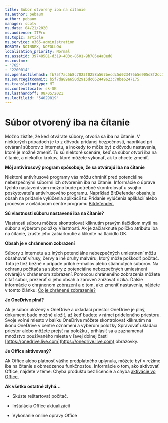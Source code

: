```yaml
---
title: Súbor otvorený iba na čítanie
ms.author: pebaum
author: pebaum
manager: scotv
ms.date: 04/21/2020
ms.audience: ITPro
ms.topic: article
ms.service: o365-administration
ROBOTS: NOINDEX, NOFOLLOW
localization_priority: Normal
ms.assetid: 39748581-d319-403c-8501-9b785e4a0ed8
ms.custom:
- "765"
- "2200014"
ms.openlocfilehash: fb75f7ac5b8c7023f0258a567becdc5d023476b5e905d8f2cc17479faea76af1
ms.sourcegitcommit: b5f7da89a650d2915dc652449623c78be6247175
ms.translationtype: MT
ms.contentlocale: sk-SK
ms.lasthandoff: 08/05/2021
ms.locfileid: "54029819"
---
```

# <a name="file-open-read-only"></a>Súbor otvorený iba na čítanie

Možno zistíte, že keď otvárate súbory, otvoria sa iba na čítanie. V niektorých prípadoch je to z dôvodu pridanej bezpečnosti, napríklad pri otváraní súborov z internetu, a inokedy to môže byť z dôvodu nastavenia, ktoré je možné zmeniť. Tu sú niektoré scenáre, keď sa súbor otvorí iba na čítanie, a niekoľko krokov, ktoré môžete vykonať, ak to chcete zmeniť.
  
 **Môj antivírusový program spôsobuje, že sa otvárajú iba na čítanie**
  
Niektoré antivírusové programy vás môžu chrániť pred potenciálne nebezpečnými súbormi ich otvorením iba na čítanie. Informácie o úprave týchto nastavení vám možno bude potrebné skontrolovať u svojho poskytovateľa antivírusového programu. Napríklad BitDefender obsahuje obsah na pridanie vylúčenia aplikácií tu: Pridanie vylúčenia aplikácií alebo procesov v ovládacom centre programu [Bitdefender.](https://aka.ms/AA6098i)
  
 **Sú vlastnosti súboru nastavené iba na čítanie?**
  
Vlastnosti súboru môžete skontrolovať kliknutím pravým tlačidlom myši na súbor a výberom položky Vlastnosti. Ak je začiarknuté políčko atribútu iba na čítanie, zrušte jeho začiarknutie a kliknite na tlačidlo OK.
  
 **Obsah je v chránenom zobrazení**
  
Súbory z internetu a z iných potenciálne nebezpečných umiestnení môžu obsahovať vírusy, červy a iné druhy malvéru, ktorý môže poškodiť počítač. Toto je tiež bežné v prípade príloh e-mailov alebo stiahnutých súborov. Na ochranu počítača sa súbory z potenciálne nebezpečných umiestnení otvárajú v chránenom zobrazení. Pomocou chráneného zobrazenia môžete čítať súbor, prezerať si jeho obsah a zároveň znižovať riziká. Ďalšie informácie o chránenom zobrazení a o tom, ako zmeniť nastavenia, nájdete v tomto článku: [Čo je chránené zobrazenie?](https://support.office.com/article/d6f09ac7-e6b9-4495-8e43-2bbcdbcb6653)
  
 **Je OneDrive plná?**
  
Ak je súbor uložený v OneDrive a ukladací priestor OneDrive je plný, dokument bude možné uložiť, až keď budete v rámci prideleného priestoru. Svoje voľné miesto v balíku OneDrive môžete skontrolovať kliknutím na ikonu OneDrive v centre oznámení a výberom položky Spravovať ukladací priestor alebo môžete prejsť na položku , prihlásiť sa a zaznamenať množstvo používaného miesta v ľavej dolnej časti [https://onedrive.live.com](https://onedrive.live.com) obrazovky.
  
 **Je Office aktivovaný?**
  
Ak Office alebo platnosť vášho predplatného uplynula, môžete byť v režime iba na čítanie s obmedzenou funkčnosťou. Informácie o tom, ako aktivovať Office, nájdete v téme: Chyba produktu bez licencie a chyba [aktivácie vo Office.](https://support.office.com/article/0d23d3c0-c19c-4b2f-9845-5344fedc4380)
  
 **Ak všetko ostatné zlyhá...**
  
- Skúste reštartovať počítač.
    
- Inštalácia Office aktualizácií
    
- Vykonanie online opravy Office
    

